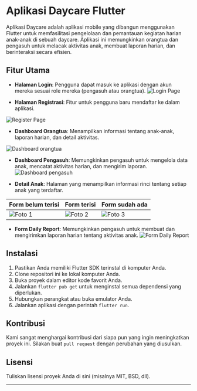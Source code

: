 # Aplikasi Daycare Flutter

Aplikasi Daycare adalah aplikasi mobile yang dibangun menggunakan Flutter untuk memfasilitasi pengelolaan dan pemantauan kegiatan harian anak-anak di sebuah daycare. Aplikasi ini memungkinkan orangtua dan pengasuh untuk melacak aktivitas anak, membuat laporan harian, dan berinteraksi secara efisien.

## Fitur Utama

- **Halaman Login**: Pengguna dapat masuk ke aplikasi dengan akun mereka sesuai role mereka (pengasuh atau orangtua).
![Login Page](images/ss_login.png)

- **Halaman Registrasi**: Fitur untuk pengguna baru mendaftar ke dalam aplikasi.

![Register Page](images/ss_register.png)

- **Dashboard Orangtua**: Menampilkan informasi tentang anak-anak, laporan harian, dan detail aktivitas.

![Dashboard orangtua](images/ss_dashboard_ortu.png)

- **Dashboard Pengasuh**: Memungkinkan pengasuh untuk mengelola data anak, mencatat aktivitas harian, dan mengirim laporan.
![Dashboard pengasuh](images\ss_dashboard_pengasuh.png)

- **Detail Anak**: Halaman yang menampilkan informasi rinci tentang setiap anak yang terdaftar.

| Form belum terisi  | Form terisi |Form sudah ada  |
|---------------------------|---------------------------|---------------------------|
| ![Foto 1](images\ss_detailanak_noform.png) | ![Foto 2](images\ss_detailanak_forminserted.png) | ![Foto 3](images\ss_detailanak_withform.png) |


- **Form Daily Report**: Memungkinkan pengasuh untuk membuat dan mengirimkan laporan harian tentang aktivitas anak.
![Form Daily Report](images\ss_form.png)


## Instalasi

1. Pastikan Anda memiliki Flutter SDK terinstal di komputer Anda.
2. Clone repositori ini ke lokal komputer Anda.
3. Buka proyek dalam editor kode favorit Anda.
4. Jalankan `flutter pub get` untuk menginstal semua dependensi yang diperlukan.
5. Hubungkan perangkat atau buka emulator Anda.
6. Jalankan aplikasi dengan perintah `flutter run`.

## Kontribusi

Kami sangat menghargai kontribusi dari siapa pun yang ingin meningkatkan proyek ini. Silakan buat `pull request` dengan perubahan yang diusulkan.

## Lisensi

Tuliskan lisensi proyek Anda di sini (misalnya MIT, BSD, dll).

---